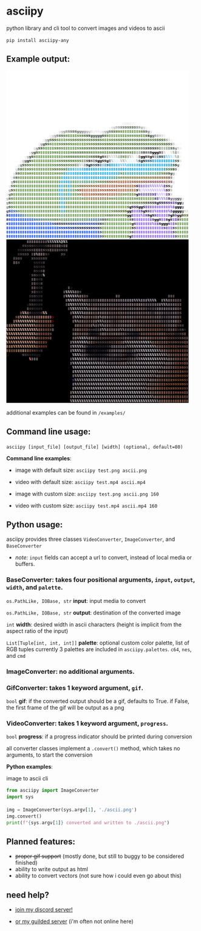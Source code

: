 # asciipy
 python library and cli tool to convert images and videos to ascii

`pip install asciipy-any`

## Example output:
![image example](https://github.com/anytarseir67/asciipy/blob/main/examples/peepo-juicebox.png?raw=True) 
![gif example](https://github.com/anytarseir67/asciipy/blob/main/examples/bonk.gif?raw=True)

additional examples can be found in `/examples/`

## Command line usage:
`asciipy [input_file] [output_file] [width] (optional, default=80)`

**Command line examples**: 

* image with default size: `asciipy test.png ascii.png`

* video with default size: `asciipy test.mp4 ascii.mp4`

* image with custom size: `asciipy test.png ascii.png 160`

* video with custom size: `asciipy test.mp4 ascii.mp4 160`

## Python usage:
asciipy provides three classes `VideoConverter`, `ImageConverter`, and `BaseConverter`

* *note:* `input` fields can accept a url to convert, instead of local media or buffers.

### **BaseConverter**: takes four positional arguments, `input`, `output`, `width`, and `palette`.
`os.PathLike, IOBase, str` **input**: input media to convert

`os.PathLike, IOBase, str` **output**: destination of the converted image

`int` **width**: desired width in ascii characters (height is implicit from the aspect ratio of the input) 

`List[Tuple[int, int, int]]` **palette**: optional custom color palette, list of RGB tuples currently 3 palettes are included in `asciipy.palettes`. `c64`, `nes`, and `cmd`


### **ImageConverter**: no additional arguments.

### **GifConverter**: takes 1 keyword argument, `gif`.
`bool` **gif**: if the converted output should be a gif, defaults to True. if False, the first frame of the gif will be output as a png

### **VideoConverter**: takes 1 keyword argument, `progress`.
`bool` **progress**: if a progress indicator should be printed during conversion

all converter classes implement a `.convert()` method, which takes no arguments, to start the conversion

**Python examples**:

image to ascii cli
```py
from asciipy import ImageConverter
import sys

img = ImageConverter(sys.argv[1], './ascii.png')
img.convert()
print(f"{sys.argv[1]} converted and written to ./ascii.png")
```

## Planned features:
* ~~proper gif support~~ (mostly done, but still to buggy to be considered finished)
* ability to write output as html
* ability to convert vectors (not sure how i could even go about this)

## need help?
* [join my discord server!](https://discord.gg/fDQPCBybVJ)

* [or my guilded server](https://www.guilded.gg/i/kJO6g5op) (i'm often not online here)
